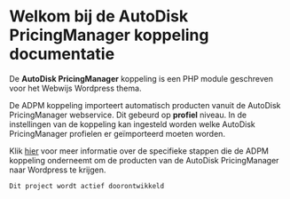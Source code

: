 # Welkom bij de AutoDisk PricingManager koppeling documentatie

De **AutoDisk PricingManager** koppeling is een PHP module geschreven voor het Webwijs Wordpress thema.

De ADPM koppeling importeert automatisch producten vanuit de AutoDisk PricingManager webservice. Dit gebeurd op **profiel** niveau. In de instellingen van de koppeling kan ingesteld worden welke AutoDisk PricingManager profielen er geïmporteerd moeten worden.

Klik [hier](stappen) voor meer informatie over de specifieke stappen die de ADPM koppeling onderneemt om de producten van de AutoDisk PricingManager naar Wordpress te krijgen.

    Dit project wordt actief doorontwikkeld

